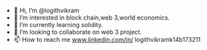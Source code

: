 - 👋 Hi, I’m @logithvikram 
- 👀 I’m interested in block chain,web 3,world economics. 
- 🌱 I’m currently learning solidity.
- 💞️ I’m looking to collaborate on web 3 project.
- 📫 How to reach me www.linkedin.com/in/ 
logithvikramk14b173211




<!---
logithvikram/logithvikram is a ✨ special ✨ repository because its `README.md` (this file) appears on your GitHub profile.
You can click the Preview link to take a look at your changes.
--->
